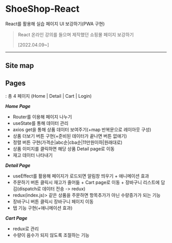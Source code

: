 # ShoeShop-React
React를 활용해 실습 페이지 UI 보강하기(PWA 구현)
> React 온라인 강의를 들으며 제작했던 쇼핑몰 페이지 보강하기
> 
> [2022.04.09~]

***
## Site map


## Pages
: 총 4 페이지 (Home | Detail | Cart | Login)

***Home Page***
* Router를 이용해 페이지 나누기
* useState를 통해 데이터 관리
* axios get을 통해 상품 데이터 보여주기(+map 반복문으로 레이아웃 구성)
* 상품 더보기 버튼 구현(+준비된 데이터가 끝나면 버튼 없애기)
* 정렬 버튼 구현(가격순|abc순|cba순|11만원이하|원래대로)
* 상품 이미지를 클릭하면 해당 상품 Detail page로 이동
* 재고 데이터 나타내기

***Detail Page***
* useEffect를 활용해 페이지가 로드되면 알림창 띄우기 + 애니메이션 효과
* 주문하기 버튼 클릭시 재고가 줄어듦 + Cart page로 이동 + 장바구니 리스트에 담김(dispatch로 데이터 전송 -> redux)
* redux(index.js)> 같은 상품을 주문하면 항목추가가 아닌 수량증가가 되는 기능
* 장바구니 버튼 클릭시 장바구니 페이지 이동
* 탭 기능 구현(+애니메이션 효과)

***Cart Page***
* redux로 관리
* 수량이 음수가 되지 않도록 조절하는 기능
